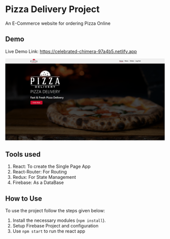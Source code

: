 # Pizza Delivery Project

An E-Commerce website for ordering Pizza Online

## Demo

Live Demo Link: https://celebrated-chimera-97a4b5.netlify.app

<div align="center">
    <img src="./readme_img/preview.png" style="width: 640px" />
</div>

## Tools used

1. React: To create the Single Page App
2. React-Router: For Routing
3. Redux: For State Management
4. Firebase: As a DataBase

## How to Use

To use the project follow the steps given below:

1. Install the necessary modules (`npm install`).
2. Setup Firebase Project and configuration
3. Use `npm start` to run the react app
